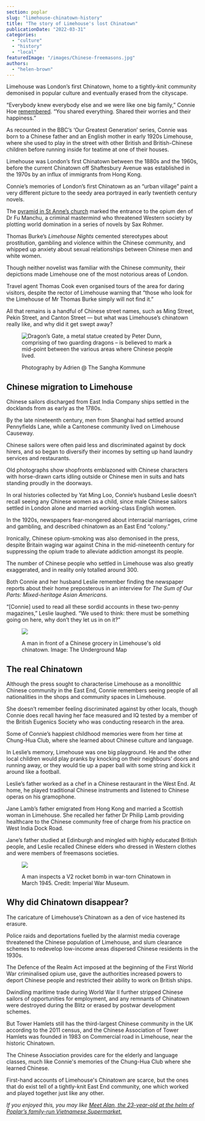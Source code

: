 ```yaml
---
section: poplar
slug: "limehouse-chinatown-history"
title: "The story of Limehouse's lost Chinatown"
publicationDate: "2022-03-31"
categories: 
  - "culture"
  - "history"
  - "local"
featuredImage: "/images/Chinese-freemasons.jpg"
authors: 
  - "helen-brown"
---
```


Limehouse was London’s first Chinatown, home to a tightly-knit community demonised in popular culture and eventually erased from the cityscape.

“Everybody knew everybody else and we were like one big family,” Connie Hoe [remembered](https://www.bbc.co.uk/teach/class-clips-video/history-ks3-konnie-ho-the-girl-from-chinatown/z4jg92p). “You shared everything. Shared their worries and their happiness.” 

As recounted in the BBC’s ‘Our Greatest Generation’ series, Connie was born to a Chinese father and an English mother in early 1920s Limehouse, where she used to play in the street with other British and British-Chinese children before running inside for teatime at one of their houses. 

Limehouse was London’s first Chinatown between the 1880s and the 1960s, before the current Chinatown off Shaftesbury Avenue was established in the 1970s by an influx of immigrants from Hong Kong. 

Connie’s memories of London’s first Chinatown as an “urban village” paint a very different picture to the seedy area portrayed in early twentieth century novels. 

The [pyramid in St Anne’s church](https://poplarlondon.co.uk/church-architecture-tour/) marked the entrance to the opium den of Dr Fu Manchu, a criminal mastermind who threatened Western society by plotting world domination in a series of novels by Sax Rohmer. 

Thomas Burke’s _Limehouse Nights_ cemented stereotypes about prostitution, gambling and violence within the Chinese community, and whipped up anxiety about sexual relationships between Chinese men and white women. 

Though neither novelist was familiar with the Chinese community, their depictions made Limehouse one of the most notorious areas of London. 

Travel agent Thomas Cook even organised tours of the area for daring visitors, despite the rector of Limehouse warning that “those who look for the Limehouse of Mr Thomas Burke simply will not find it.”

All that remains is a handful of Chinese street names, such as Ming Street, Pekin Street, and Canton Street — but what was Limehouse’s chinatown really like, and why did it get swept away?

<figure>

![Dragon’s Gate, a metal statue created by Peter Dunn, comprising of two guarding dragons – is believed to mark a mid-point between the various areas where Chinese people lived.](/images/Dragon-Gate-full-length-image-2-1024x683.jpg)

<figcaption>

Photography by Adrien @ The Sangha Kommune

</figcaption>

</figure>

## Chinese migration to Limehouse 

Chinese sailors discharged from East India Company ships settled in the docklands from as early as the 1780s.

By the late nineteenth century, men from Shanghai had settled around Pennyfields Lane, while a Cantonese community lived on Limehouse Causeway. 

Chinese sailors were often paid less and discriminated against by dock hirers, and so began to diversify their incomes by setting up hand laundry services and restaurants. 

Old photographs show shopfronts emblazoned with Chinese characters with horse-drawn carts idling outside or Chinese men in suits and hats standing proudly in the doorways. 

In oral histories collected by Yat Ming Loo, Connie’s husband Leslie doesn’t recall seeing any Chinese women as a child, since male Chinese sailors settled in London alone and married working-class English women. 

In the 1920s, newspapers fear-mongered about interracial marriages, crime and gambling, and described chinatown as an East End “colony.” 

Ironically, Chinese opium-smoking was also demonised in the press, despite Britain waging war against China in the mid-nineteenth century for suppressing the opium trade to alleviate addiction amongst its people. 

The number of Chinese people who settled in Limehouse was also greatly exaggerated, and in reality only totalled around 300. 

Both Connie and her husband Leslie remember finding the newspaper reports about their home preposterous in an interview for _The Sum of Our Parts: Mixed-heritage Asian Americans._

“\[Connie\] used to read all these sordid accounts in these two-penny magazines,” Leslie laughed. “We used to think: there must be something going on here, why don’t they let us in on it?” 

<figure>

![](/images/LIMEHOUSE-CHINATOWN-2.jpeg)

<figcaption>

A man in front of a Chinese grocery in Limehouse's old chinatown. Image: The Underground Map

</figcaption>

</figure>

## The real Chinatown 

Although the press sought to characterise Limehouse as a monolithic Chinese community in the East End, Connie remembers seeing people of all nationalities in the shops and community spaces in Limehouse.

She doesn’t remember feeling discriminated against by other locals, though Connie does recall having her face measured and IQ tested by a member of the British Eugenics Society who was conducting research in the area. 

Some of Connie’s happiest childhood memories were from her time at Chung-Hua Club, where she learned about Chinese culture and language. 

In Leslie’s memory, Limehouse was one big playground. He and the other local children would play pranks by knocking on their neighbours’ doors and running away, or they would tie up a paper ball with some string and kick it around like a football. 

Leslie’s father worked as a chef in a Chinese restaurant in the West End. At home, he played traditional Chinese instruments and listened to Chinese operas on his gramophone.

Jane Lamb’s father emigrated from Hong Kong and married a Scottish woman in Limehouse. She recalled her father Dr Philip Lamb providing healthcare to the Chinese community free of charge from his practice on West India Dock Road. 

Jane’s father studied at Edinburgh and mingled with highly educated British people, and Leslie recalled Chinese elders who dressed in Western clothes and were members of freemasons societies.

<figure>

![](/images/bombing-limehouse-chinatown.jpg)

<figcaption>

A man inspects a V2 rocket bomb in war-torn Chinatown in March 1945. Credit: Imperial War Museum.

</figcaption>

</figure>

## Why did Chinatown disappear? 

The caricature of Limehouse’s Chinatown as a den of vice hastened its erasure. 

Police raids and deportations fuelled by the alarmist media coverage threatened the Chinese population of Limehouse, and slum clearance schemes to redevelop low-income areas dispersed Chinese residents in the 1930s. 

The Defence of the Realm Act imposed at the beginning of the First World War criminalised opium use, gave the authorities increased powers to deport Chinese people and restricted their ability to work on British ships.

Dwindling maritime trade during World War II further stripped Chinese sailors of opportunities for employment, and any remnants of Chinatown were destroyed during the Blitz or erased by postwar development schemes. 

But Tower Hamlets still has the third-largest Chinese community in the UK according to the 2011 census, and the Chinese Association of Tower Hamlets was founded in 1983 on Commercial road in Limehouse, near the historic Chinatown.

The Chinese Association provides care for the elderly and language classes, much like Connie's memories of the Chung-Hua Club where she learned Chinese.

First-hand accounts of Limehouse's Chinatown are scarce, but the ones that do exist tell of a tightly-knit East End community, one which worked and played together just like any other.

  
_If you enjoyed this, you may like_ [_Meet Alan, the 23-year-old at the helm of Poplar’s family-run Vietnamese Supermarket._](https://poplarlondon.co.uk/alans-vietnamese-supermarket/?_thumbnail_id=23644&fbclid=IwAR2622R9hhbFKZKt-ROZVZaCHEeWDUcQv5xtzYOK54VYruVjrr3AWC7XY1g)
